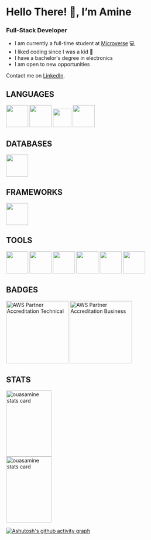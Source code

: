 # Hello There! 👋, I’m Amine 

### Full-Stack Developer

- I am currently a full-time student at [Microverse](https://www.microverse.org) 💻
- I liked coding since I was a kid 💞
- I have a bachelor's degree in electronics 
- I am open to new opportunities

Contact me on [LinkedIn](https://www.linkedin.com/in/amine-ouassef/).

## LANGUAGES

<a href="https://html.spec.whatwg.org/">
  <img width="60px" height="60px" src="https://cdn.jsdelivr.net/gh/devicons/devicon/icons/html5/html5-plain-wordmark.svg" /></a>
<a href="https://www.w3.org/TR/CSS/#css">
  <img width="60px" height="60px" src="https://cdn.jsdelivr.net/gh/devicons/devicon/icons/css3/css3-plain-wordmark.svg" /></a>
<a href="https://www.ecma-international.org/publications-and-standards/standards/ecma-262/">
  <img width="50px" height="50px" src="https://cdn.jsdelivr.net/gh/devicons/devicon/icons/javascript/javascript-plain.svg" /></a>
  <a href="https://www.php.net/">
  <img width="60px" height="60px" src="https://cdn.jsdelivr.net/gh/devicons/devicon/icons/php/php-original.svg" /></a>

## DATABASES

  <a href="https://www.mysql.com/">
  <img width="60px" height="60px" src="https://cdn.jsdelivr.net/gh/devicons/devicon/icons/mysql/mysql-original-wordmark.svg" /></a>

## FRAMEWORKS

  <a href="https://getbootstrap.com/">
  <img width="60px" height="60px" src="https://cdn.jsdelivr.net/gh/devicons/devicon/icons/bootstrap/bootstrap-plain-wordmark.svg" /></a>

## TOOLS

  <a href="https://code.visualstudio.com/">
    <img width="60px" height="60px" src="https://cdn.jsdelivr.net/gh/devicons/devicon/icons/vscode/vscode-original-wordmark.svg" /></a>
  <a href="https://git-scm.com/">
  <img width="60px" height="60px" src="https://cdn.jsdelivr.net/gh/devicons/devicon/icons/git/git-plain-wordmark.svg" /></a>
  <a href="https://github.com/">
  <img width="60px" height="60px" src="https://cdn.jsdelivr.net/gh/devicons/devicon/icons/github/github-original-wordmark.svg" /></a>
  <a href="https://www.atlassian.com/software/jira">
  <img width="60px" height="60px" src="https://cdn.jsdelivr.net/gh/devicons/devicon/icons/jira/jira-original-wordmark.svg" /></a>
  <a href="https://slack.com/">
  <img width="60px" height="60px" src="https://cdn.jsdelivr.net/gh/devicons/devicon/icons/slack/slack-original-wordmark.svg" /></a>
  <a href="https://www.figma.com/">
  <img width="60px" height="60px" src="https://cdn.jsdelivr.net/gh/devicons/devicon/icons/figma/figma-original.svg" /></a>

## BADGES

<a href="https://www.credly.com/badges/d6e477eb-ede3-4f91-bd29-f06d2bdd52ae/public_url" target="_blank">
  <img height="170px" src="https://user-images.githubusercontent.com/104319462/187560579-230b4a18-6ebc-4314-8572-1cfe15480eb7.png" alt="AWS Partner Accreditation Technical"/></a>
<a href="https://www.credly.com/badges/7499c2ab-2c02-440c-8b66-79371fccc14f/public_url" target="_blank">
  <img height="170px" src="https://user-images.githubusercontent.com/104319462/187560087-ad301031-999c-4c26-8b28-1e12f9c7c86a.png" alt="AWS Partner Accreditation Business"/></a>

## STATS

<a href="https://github.com/ouasamine">

<img  width="49.7%" height="180px" src="https://github-readme-stats.vercel.app/api/top-langs?username=ouasamine&theme=gruvbox&title_color=c3ce9c&text_color=c3ce9c&bg_color=400726&hide_border=true&layout=compact" alt="ouasamine stats card" />

<img  width="49.7%" height="180px" src="https://github-readme-stats.vercel.app/api?username=ouasamine&show_icons=true&theme=gruvbox&title_color=c3ce9c&text_color=c3ce9c&bg_color=400726&hide_border=true" alt="ouasamine stats card" />

</a>


[![Ashutosh's github activity graph](https://activity-graph.herokuapp.com/graph?username=ouasamine&bg_color=400726&color=c3ce9c&line=0b0a0b&point=c3ce9c&area=true&hide_border=true)](https://github.com/ouasamine)

